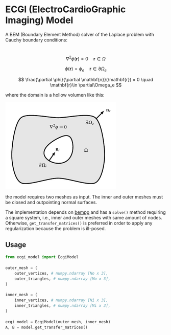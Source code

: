# ECGI (ElectroCardioGraphic Imaging) Model

A BEM (Boundary Element Method) solver of the Laplace problem with Cauchy boundary conditions: 

\
$$ \nabla^2 \phi(\mathbf{r}) = 0 \quad \mathbf{r}\in \Omega $$

$$ \phi(\mathbf{r}) = \phi_e \quad \mathbf{r}\in \partial\Omega_e $$

$$ \frac{\partial \phi}{\partial \mathbf{n}}(\mathbf{r}) = 0 \quad \mathbf{r}\in \partial\Omega_e $$

where the domain is a hollow volumen like this:

<img src="figs/domain.png" alt="drawing" width="347"/>

the model requires two meshes as input. The inner and outer meshes must be closed and outpointing normal surfaces.

The implementation depends on [bempp](https://bempp.com/) and  has a `solve()` method requiring a square system, i.e., inner and outer meshes with same amount of nodes. Otherwise, `get_transfer_matrices()` is preferred in order to apply any regularization because the problem is ill-posed.

## Usage

```python
from ecgi_model import EcgiModel

outer_mesh = (
    outer_vertices, # numpy.ndarray [No x 3],
    outer_triangles, # numpy.ndarray [Mo x 3],
)

inner_mesh = (
    inner_vertices, # numpy.ndarray [Ni x 3],
    inner_triangles, # numpy.ndarray [Mi x 3],
)

ecgi_model = EcgiModel(outer_mesh, inner_mesh)
A, B = model.get_transfer_matrices()
```